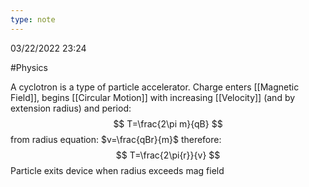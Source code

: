 ```yaml
---
type: note
---
```

03/22/2022 23:24

  #Physics 

A cyclotron is a type of particle accelerator. Charge enters [[Magnetic Field]], begins [[Circular Motion]] with increasing [[Velocity]] (and by extension radius) and period:
$$
T=\frac{2\pi m}{qB}
$$
from radius equation: $v=\frac{qBr}{m}$ therefore:
$$
T=\frac{2\pi{r}}{v}
$$
Particle exits device when radius exceeds mag field